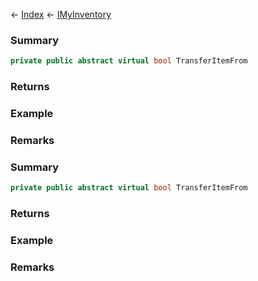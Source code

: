 ← [Index](Api-Index) ← [IMyInventory](VRage.Game.ModAPI.Ingame.IMyInventory)

### Summary

```csharp
private public abstract virtual bool TransferItemFrom
```

### Returns

### Example

### Remarks

### Summary

```csharp
private public abstract virtual bool TransferItemFrom
```

### Returns

### Example

### Remarks

